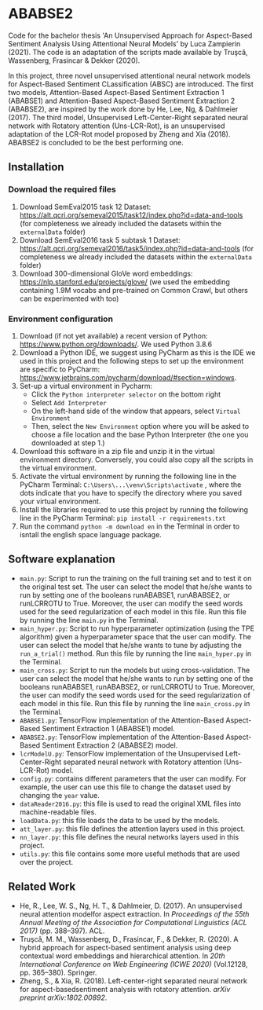 # ABABSE2
Code for the bachelor thesis 'An Unsupervised Approach for Aspect-Based Sentiment Analysis Using Attentional Neural Models' by Luca Zampierin (2021). The code is an adaptation of the scripts made available by Truşcǎ, Wassenberg, Frasincar & Dekker (2020). 

In this project, three novel unsupervised attentional neural network models for Aspect-Based Sentiment CLassification (ABSC) are introduced. The first two models, Attention-Based Aspect-Based Sentiment Extraction 1 (ABABSE1) and Attention-Based Aspect-Based Sentiment Extraction 2 (ABABSE2), are inspired by the work done by He, Lee, Ng, & Dahlmeier (2017). The third model, Unsupervised Left-Center-Right separated neural network with Rotatory attention (Uns-LCR-Rot), is an unsupervised adaptation of the LCR-Rot model proposed by Zheng and Xia (2018). ABABSE2 is concluded to be the best performing one.

## Installation 

### Download the required files 
1. Download SemEval2015 task 12 Dataset: https://alt.qcri.org/semeval2015/task12/index.php?id=data-and-tools (for completeness we already included the datasets within the `externalData` folder)
2. Download SemEval2016 task 5 subtask 1 Dataset: https://alt.qcri.org/semeval2016/task5/index.php?id=data-and-tools (for completeness we already included the datasets within the `externalData` folder)
3. Download 300-dimensional GloVe word embeddings: https://nlp.stanford.edu/projects/glove/ (we used the embedding containing 1.9M vocabs and pre-trained on Common Crawl, but others can be experimented with too)

### Environment configuration
1. Download (if not yet available) a recent version of Python: https://www.python.org/downloads/. We used Python 3.8.6
2. Download a Python IDE, we suggest using PyCharm as this is the IDE we used in this project and the following steps to set up the environment are specific to PyCharm: https://www.jetbrains.com/pycharm/download/#section=windows.
3. Set-up a virtual environment in Pycharm:
    - Click the `Python interpreter selector` on the bottom right 
    - Select `Add Interpreter`
    - On the left-hand side of the window that appears, select `Virtual Environment`
    - Then, select the `New Environment` option where you will be asked to choose a file location and the base Python Interpreter (the one you downloaded at step 1.)
5. Download this software in a zip file and unzip it in the virtual environment directory. Conversely, you could also copy all the scripts in the virtual environment.
6. Activate the virtual environment by running the following line in the PyCharm Terminal: `C:\Users\...\venv\Scripts\activate` , where the dots indicate that you have to specify the directory where you saved your virtual environment.
7. Install the libraries required to use this project by running the following line in the PyCharm Terminal: `pip install -r requirements.txt`
8. Run the command `python -m download en` in the Terminal in order to isntall the english space language package.

## Software explanation
- `main.py`: Script to run the training on the full training set and to test it on the original test set. The user can select the model that he/she wants to run by setting one of the booleans runABABSE1, runABABSE2, or runLCRROTU to True. Moreover, the user can modify the seed words used for the seed regularization of each model in this file. Run this file by running the line `main.py` in the Terminal.
- `main_hyper.py`: Script to run hyperparameter optimization (using the TPE algorithm) given a hyperparameter space that the user can modify. The user can select the model that he/she wants to tune by adjusting the `run_a_trial()` method. Run this file by running the line `main_hyper.py` in the Terminal.
- `main_cross.py`: Script to run the models but using cross-validation. The user can select the model that he/she wants to run by setting one of the booleans runABABSE1, runABABSE2, or runLCRROTU to True. Moreover, the user can modify the seed words used for the seed regularization of each model in this file. Run this file by running the line `main_cross.py` in the Terminal.
- `ABABSE1.py`: TensorFlow implementation of the Attention-Based Aspect-Based Sentiment Extraction 1 (ABABSE1) model.
- `ABABSE2.py`: TensorFlow implementation of the Attention-Based Aspect-Based Sentiment Extraction 2 (ABABSE2) model.
- `lcrModelU.py`: TensorFlow implementation of the Unsupervised Left-Center-Right separated neural network with Rotatory attention (Uns-LCR-Rot) model.
- `config.py`: contains different parameters that the user can modify. For example, the user can use this file to change the dataset used by changing the `year` value.
- `dataReader2016.py`: this file is used to read the original XML files into machine-readable files.
- `loadData.py`: this file loads the data to be used by the models.
- `att_layer.py`: this file defines the attention layers used in this project.
- `nn_layer.py`: this file defines the neural networks layers used in this project.
- `utils.py`: this file contains some more useful methods that are used over the project.

## Related Work
- He, R., Lee, W. S., Ng, H. T., & Dahlmeier, D. (2017). An unsupervised neural attention modelfor aspect extraction. In *Proceedings of the 55th Annual Meeting of the Association for Computational Linguistics (ACL 2017)* (pp. 388–397). ACL.
- Truşcǎ, M. M., Wassenberg, D., Frasincar, F., & Dekker, R. (2020). A hybrid approach for aspect-based sentiment analysis using deep contextual word embeddings and hierarchical attention. In *20th International Conference on Web Engineering (ICWE 2020)* (Vol.12128, pp. 365–380). Springer.
- Zheng, S., & Xia, R. (2018). Left-center-right separated neural network for aspect-basedsentiment analysis with rotatory attention. *arXiv preprint arXiv:1802.00892*.







